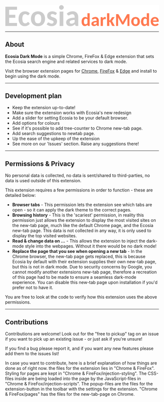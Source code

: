 <img src="Chrome & FireFox\images\EcosiaDarkMode.png">
<hr>


## **About**

**Ecosia Dark Mode** is a simple Chrome, FireFox & Edge extension that sets the Ecosia search engine and related services to dark mode.

Visit the browser extension pages for [<u>Chrome</u>](https://chrome.google.com/webstore/detail/ecosia-dark-mode/hfpbjnmjofmfpnkcmdnkgndahgpjhpih), [<u>FireFox</u>](https://addons.mozilla.org/en-GB/firefox/addon/ecosia-dark-theme/) & [<u>Edge</u>](https://microsoftedge.microsoft.com/addons/detail/ecosia-dark-mode/bcegabpbpglfkoelpjgdoofgfgmicjdk) and install to begin using the dark mode.

<hr>

## **Development plan**

<ul>
	<li>Keep the extension up-to-date!</li>
	<li>Make sure the extension works with Ecosia's new redesign</li>
	<li>Add a slider for setting Ecosia to be your default browser.</li>
	<li>Add options for colours</li>
	<li>See if it's possible to add tree-counter to Chrome new-tab page.</li>
	<li>Add search suggestions to newtab page.</li>
	<li>Up the ease of the upkeep of the extension</li>
	<li>See more on our 'Issues' section. Raise any suggestions there!</li>
</ul>

<hr>

## **Permissions & Privacy**

No personal data is collected, no data is sent/shared to third-parties, no data is used outside of this extension.

This extension requires a few permissions in order to function - these are detailed below:

<ul>
	<li><b>Browser tabs</b> - This permission lets the extension see which tabs are open - so it can apply the dark theme to the correct pages.</li>
	<li><b>Browsing history</b> - This is the 'scariest' permission, in reality this permission just allows the extension to display the most visited sites on the new-tab page, much like the default Chrome page, and the Ecosia new-tab page. This data is not collected in any way, it is only used to display the top visited websites.</li>
	<li><b>Read & change data on ...</b> - This allows the extension to inject the dark-mode style into the webpages. Without it there would be no dark mode!</li>
	<li><b>Replace the page that you see when opening a new tab</b> - In the Chrome browser, the new-tab page gets replaced, this is because Ecosia by default with their extension supplies their own new-tab page, but this is not in dark mode. Due to security concerns by Google, you cannot modify another extensions new-tab page, therefore a recreation of this page had to be made to ensure a seamless dark-mode experience. You can disable this new-tab page upon installation if you'd prefer not to have it.</li>
</ul>

You are free to look at the code to verify how this extension uses the above permissions.

<hr>

## **Contributions**

Contributions are welcome! Look out for the "free to pickup" tag on an issue if you want to pick up an existing issue - or just ask if you're unsure!

If you find a bug please report it, and if you want any new features please add them to the issues list!

In case you want to contribute, here is a brief explanation of how things are done as of right now. the files for the extension lies in "Chrome & FireFox". Styling for pages are kept in "Chrome & FireFox/injection-styling". The CSS-files inside are being loaded into the page by the JavaScript-files in "Chrome & FireFox/injection-scripts". The popup-files are the files for the extension-button in the toolbar with the settings for the extension. "Chrome & FireFox/pages" has the files for the new-tab-page on Chrome. 